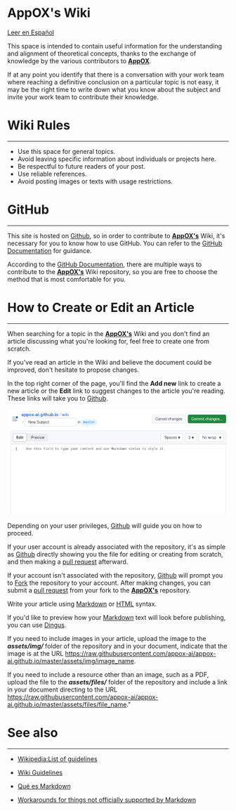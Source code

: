 # AppOX's Wiki

[Leer en Español](https://wiki.appox.ai/readme.es) 

This space is intended to contain useful information for the understanding and alignment of theoretical concepts, thanks to the exchange of knowledge by the various contributors to **[AppOX][appox]**.

If at any point you identify that there is a conversation with your work team where reaching a definitive conclusion on a particular topic is not easy, it may be the right time to write down what you know about the subject and invite your work team to contribute their knowledge.

# Wiki Rules

---

- Use this space for general topics.
- Avoid leaving specific information about individuals or projects here.
- Be respectful to future readers of your post.
- Use reliable references.
- Avoid posting images or texts with usage restrictions.

# GitHub

---

This site is hosted on [Github][github], so in order to contribute to **[AppOX's][appox]** Wiki, it's necessary for you to know how to use GitHub. You can refer to the [GitHub Documentation][GithubDocs] for guidance.

According to the [GitHub Documentation][GithubDocs], there are multiple ways to contribute to the **[AppOX's][appox]** Wiki repository, so you are free to choose the method that is most comfortable for you.

# How to Create or Edit an Article 

---

When searching for a topic in the **[AppOX's][appox]** Wiki and you don't find an article discussing what you're looking for, feel free to create one from scratch.

If you've read an article in the Wiki and believe the document could be improved, don't hesitate to propose changes.

In the top right corner of the page, you'll find the **Add new** link to create a new article or the **Edit** link to suggest changes to the article you're reading. These links will take you to [Github][github].

![Github file editing][edit]

Depending on your user privileges, [Github][github] will guide you on how to proceed.

If your user account is already associated with the repository, it's as simple as [Github][github] directly showing you the file for editing or creating from scratch, and then making a [pull request][pullRequest] afterward.

If your account isn't associated with the repository, [Github][github] will prompt you to [Fork][fork] the repository to your account. After making changes, you can submit a [pull request][pullRequest] from your fork to the **[AppOX's][appox]** repository.

Write your article using [Markdown][markdown] or [HTML][htmlBasics] syntax.

If you'd like to preview how your [Markdown][markdown] text will look before publishing, you can use [Dingus][dingus].

If you need to include images in your article, upload the image to the ***assets/img/*** folder of the repository and in your document, indicate that the image is at the URL https://raw.githubusercontent.com/appox-ai/appox-ai.github.io/master/assets/img/image_name.

If you need to include a resource other than an image, such as a PDF, upload the file to the ***assets/files/*** folder of the repository and include a link in your document directing to the URL https://raw.githubusercontent.com/appox-ai/appox-ai.github.io/master/assets/files/file_name."


# See also

---

- [Wikipedia:List of guidelines][WikipediaGuidelines]

- [Wiki Guidelines][WikiGuidelines]

- [Qué es Markdown][markdownES]

- [Workarounds for things not officially supported by Markdown][hacksMarkdown]



[logo]: https://raw.githubusercontent.com/appox-ai/appox-ai.github.io/master/assets/img/appox_logo_05.png "AppOX"
[edit]: https://raw.githubusercontent.com/appox-ai/appox-ai.github.io/master/assets/img/2023-09-14_10-41-19.png

[markdown]: https://www.markdownguide.org/basic-syntax/
[htmlBasics]: https://developer.mozilla.org/en-US/docs/Learn/Getting_started_with_the_web/HTML_basics
[dingus]: https://daringfireball.net/projects/markdown/dingus
[github]: https://github.com/
[GithubDocs]: https://docs.github.com/en
[appox]: https://appox.ai
[hacksMarkdown]: https://www.markdownguide.org/hacks/#:~:text=Image%20Size&text=If%20you%20need%20to%20resize,of%20an%20image%20in%20pixels.&text=The%20rendered%20output%20will%20contain,to%20the%20dimensions%20you%20specified.
[markdownES]: https://markdown.es/
[WikiGuidelines]: https://wiki.openstreetmap.org/wiki/Wiki_guidelines
[WikipediaGuidelines]: https://en.wikipedia.org/wiki/Wikipedia:List_of_guidelines
[pullRequest]: https://docs.github.com/en/pull-requests/collaborating-with-pull-requests/proposing-changes-to-your-work-with-pull-requests/creating-a-pull-request
[fork]: https://docs.github.com/en/get-started/quickstart/fork-a-repo
